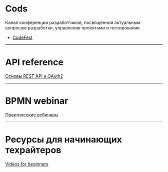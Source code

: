 # Cods

Канал конференции разработчиков, посвященной актуальным вопросам разработки, управления проектами и тестирования.
- [CodeFest](https://www.youtube.com/@codefestru/about)

---

# API reference

[Основы REST API и OAuth2](https://www.youtube.com/watch?v=Vtcz8KxOELE)

---

# BPMN webinar

[Практические вебинары](https://www.youtube.com/playlist?list=PLJHWAyPXCgb8z4BlM3TaIu45lWZNgFG4a)

---

# Ресурсы для начинающих техрайтеров

[Videos for beginners](https://techwriter.netlify.app/posts/tech-writing-resources/)